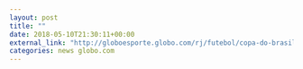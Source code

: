```yaml
---
layout: post
title: ""
date: 2018-05-10T21:30:11+00:00
external_link: "http://globoesporte.globo.com/rj/futebol/copa-do-brasil/jogo/10-05-2018/flamengo-ponte-preta/"
categories: news globo.com
---
```


